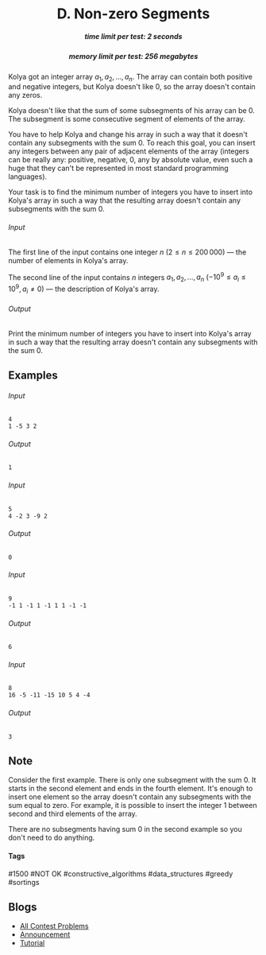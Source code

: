 <h1 style='text-align: center;'> D. Non-zero Segments</h1>

<h5 style='text-align: center;'>time limit per test: 2 seconds</h5>
<h5 style='text-align: center;'>memory limit per test: 256 megabytes</h5>

Kolya got an integer array $a_1, a_2, \dots, a_n$. The array can contain both positive and negative integers, but Kolya doesn't like $0$, so the array doesn't contain any zeros.

Kolya doesn't like that the sum of some subsegments of his array can be $0$. The subsegment is some consecutive segment of elements of the array. 

You have to help Kolya and change his array in such a way that it doesn't contain any subsegments with the sum $0$. To reach this goal, you can insert any integers between any pair of adjacent elements of the array (integers can be really any: positive, negative, $0$, any by absolute value, even such a huge that they can't be represented in most standard programming languages).

Your task is to find the minimum number of integers you have to insert into Kolya's array in such a way that the resulting array doesn't contain any subsegments with the sum $0$.

###### Input

The first line of the input contains one integer $n$ ($2 \le n \le 200\,000$) — the number of elements in Kolya's array.

The second line of the input contains $n$ integers $a_1, a_2, \dots, a_n$ ($-10^{9} \le a_i \le 10^{9}, a_i \neq 0$) — the description of Kolya's array.

###### Output

Print the minimum number of integers you have to insert into Kolya's array in such a way that the resulting array doesn't contain any subsegments with the sum $0$.

## Examples

###### Input


```text
4
1 -5 3 2
```
###### Output


```text
1
```
###### Input


```text
5
4 -2 3 -9 2
```
###### Output


```text
0
```
###### Input


```text
9
-1 1 -1 1 -1 1 1 -1 -1
```
###### Output


```text
6
```
###### Input


```text
8
16 -5 -11 -15 10 5 4 -4
```
###### Output


```text
3
```
## Note

Consider the first example. There is only one subsegment with the sum $0$. It starts in the second element and ends in the fourth element. It's enough to insert one element so the array doesn't contain any subsegments with the sum equal to zero. For example, it is possible to insert the integer $1$ between second and third elements of the array.

There are no subsegments having sum $0$ in the second example so you don't need to do anything.



#### Tags 

#1500 #NOT OK #constructive_algorithms #data_structures #greedy #sortings 

## Blogs
- [All Contest Problems](../Codeforces_Round_674_(Div._3).md)
- [Announcement](../blogs/Announcement.md)
- [Tutorial](../blogs/Tutorial.md)
